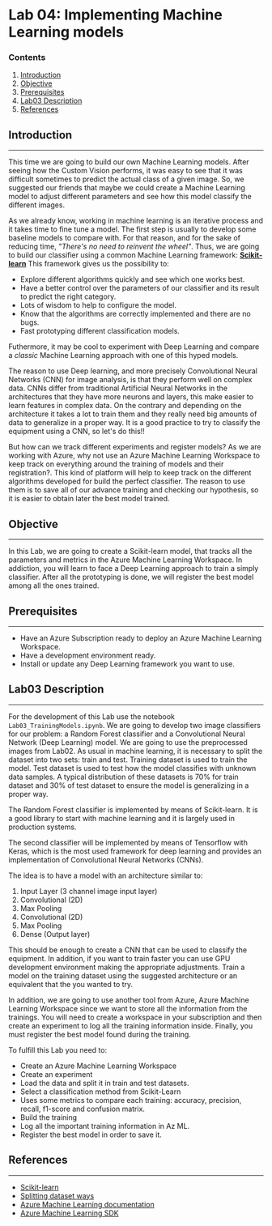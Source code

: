 # Lab 04: Implementing Machine Learning models

### Contents 

1. [Introduction](#introduction)
1. [Objective](#objective)
1. [Prerequisites](#prerequisites)
1. [Lab03 Description](#lab03-description)
1. [References](#references)

## Introduction
---

This time we are going to build our own Machine Learning models. 
After seeing how the Custom Vision performs, it was easy to see that it was difficult sometimes to predict the actual class of a given image.
So, we suggested our friends that maybe we could create a Machine Learning model to adjust different parameters and see how this model classify the different images.

As we already know, working in machine learning is an iterative process and it takes time to fine tune a model. The first step is usually to develop some baseline models to compare with. For that reason, and for the sake of reducing time, *"There's no need to reinvent the wheel"*.
Thus, we are going to build our classifier using a common Machine Learning framework: [**Scikit-learn**](https://scikit-learn.org/stable/index.html)
This framework gives us the possibility to:
* Explore different algorithms quickly and see which one works best.
* Have a better control over the parameters of our classifier and its result to predict the right category.
* Lots of wisdom to help to configure the model.
* Know that the algorithms are correctly implemented and there are no bugs.
* Fast prototyping different classification models.

Futhermore, it may be cool to experiment with Deep Learning and compare a *classic* Machine Learning approach with one of this hyped models.

The reason to use Deep learning, and more precisely Convolutional Neural Networks (CNN) for image analysis, is that they perform well on complex data.
CNNs differ from traditional Artificial Neural Networks in the architectures that they have more neurons and layers, this make easier to learn features in complex data.
On the contrary and depending on the architecture it takes a lot to train them and they really need big amounts of data to generalize in a proper way.
It is a good practice to try to classify the equipment using a CNN, so let's do this!!

But how can we track different experiments and register models? 
As we are working with Azure, why not use an Azure Machine Learning Workspace to keep track on everything around the training of models and their registration?.
This kind of platform will help to keep track on the different algorithms developed for build the perfect classifier.
The reason to use them is to save all of our advance training and checking our hypothesis, so it is easier to obtain later the best model trained.

## Objective
---

In this Lab, we are going to create a Scikit-learn model, that tracks all the parameters and metrics in the Azure Machine Learning Workspace. In addiction, you will learn to face a Deep Learning approach to train a simply classifier.
After all the prototyping is done, we will register the best model among all the ones trained.

## Prerequisites
---

* Have an Azure Subscription ready to deploy an Azure Machine Learning Workspace.
* Have a development environment ready.
* Install or update any Deep Learning framework you want to use.

## Lab03 Description
---

For the development of this Lab use the notebook `Lab03_TrainingModels.ipynb`.
We are going to develop two image classifiers for our problem: a Random Forest classifier and a Convolutional Neural Network (Deep Learning) model. We are going to use the preprocessed images from Lab02.
As usual in machine learning, it is necessary to split the dataset into two sets: train and test.
Training dataset is used to train the model. 
Test dataset is used to test how the model classifies with unknown data samples.
A typical distribution of these datasets is 70% for train dataset and 30% of test dataset to ensure the model is generalizing in a proper way.

The Random Forest classifier is implemented by means of Scikit-learn. It is a good library to start with machine learning and it is largely used in production systems.

The second classifier will be implemented by means of Tensorflow with Keras, which is the most used framework for deep learning and provides an implementation of Convolutional Neural Networks (CNNs). 

The idea is to have a model with an architecture similar to:

1. Input Layer (3 channel image input layer)
2. Convolutional (2D)
3. Max Pooling
4. Convolutional (2D)
5. Max Pooling
6. Dense (Output layer)

This should be enough to create a CNN that can be used to classify the equipment.
In addition, if you want to train faster you can use GPU development environment making the appropriate adjustments.
Train a model on the training dataset using the suggested architecture or an equivalent that the you wanted to try. 

In addition, we are going to use another tool from Azure, Azure Machine Learning Workspace since we want to store all the information from the trainings.
You will need to create a workspace in your subscription and then create an experiment to log all the training information inside.
Finally, you must register the best model found during the training.

To fulfill this Lab you need to:
* Create an Azure Machine Learning Workspace
* Create an experiment
* Load the data and split it in train and test datasets.
* Select a classification method from Scikit-Learn
* Uses some metrics to compare each training: accuracy, precision, recall, f1-score and confusion matrix.
* Build the training
* Log all the important training information in Az ML.
* Register the best model in order to save it.

## References
---

* [Scikit-learn](https://scikit-learn.org/stable/index.html)
* [Splitting dataset ways](https://scikit-learn.org/stable/modules/classes.html#module-sklearn.model_selection)
* [Azure Machine Learning documentation](https://docs.microsoft.com/en-gb/azure/machine-learning/)
* [Azure Machine Learning SDK](https://docs.microsoft.com/en-us/python/api/overview/azure/ml/intro?view=azure-ml-py)
